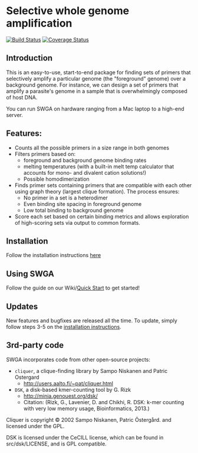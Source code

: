# Selective whole genome amplification
[![Build Status](https://travis-ci.org/eclarke/swga.svg?branch=master)](https://travis-ci.org/eclarke/swga)
[![Coverage Status](https://coveralls.io/repos/eclarke/swga/badge.svg?branch=dev&service=github)](https://coveralls.io/github/eclarke/swga)

## Introduction 
This is an easy-to-use, start-to-end package for finding sets of primers that selectively amplify a particular genome (the "foreground" genome) over a background genome. For instance, we can design a set of primers that amplify a parasite's genome in a sample that is overwhelmingly composed of host DNA.

You can run SWGA on hardware ranging from a Mac laptop to a high-end server. 

## Features:
- Counts all the possible primers in a size range in both genomes
- Filters primers based on:
  - foreground and background genome binding rates
  - melting temperatures (with a built-in melt temp calculator that accounts for mono- and divalent cation solutions!)
  - Possible homodimerization
- Finds primer sets containing primers that are compatible with each other using graph theory (largest clique formation). The process ensures:
  - No primer in a set is a heterodimer
  - Even binding site spacing in foreground genome
  - Low total binding to background genome
- Score each set based on certain binding metrics and allows exploration of high-scoring sets via output to common formats.

## Installation
Follow the installation instructions [here](https://github.com/eclarke/swga/wiki/Installation)

## Using SWGA
Follow the guide on our Wiki/[Quick Start](https://github.com/eclarke/swga/wiki/Quick-Start) to get started!

## Updates
New features and bugfixes are released all the time. To update, simply follow steps 3-5 on the [installation instructions](https://github.com/eclarke/swga/wiki/Installation).

## 3rd-party code
SWGA incorporates code from other open-source projects:
- `cliquer`, a clique-finding library by Sampo Niskanen and Patric Ostergard
     - http://users.aalto.fi/~pat/cliquer.html
- `DSK`, a disk-based kmer-counting tool by G. Rizk
     - http://minia.genouest.org/dsk/
     - Citation: (Rizk, G., Lavenier, D. and Chikhi, R. DSK: k-mer counting with very low memory usage, Bioinformatics, 2013.)

Cliquer is copyright © 2002 Sampo Niskanen, Patric Östergård. and licensed under the GPL.

DSK is licensed under the CeCILL license, which can be found in src/dsk/LICENSE, and is GPL compatible.
